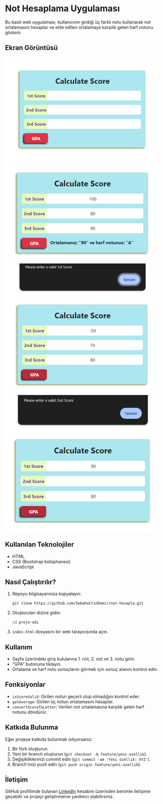# Not Hesaplama Uygulaması

Bu basit web uygulaması, kullanıcının girdiği üç farklı notu kullanarak not ortalamasını hesaplar ve elde edilen ortalamaya karşılık gelen harf notunu gösterir.

## Ekran Görüntüsü

![Ekran Görüntüsü 1](img/1.png)
![Ekran Görüntüsü 1](img/2.png)
![Ekran Görüntüsü 1](img/3.png)
![Ekran Görüntüsü 1](img/4.png)

## Kullanılan Teknolojiler

- HTML
- CSS (Bootstrap kütüphanesi)
- JavaScript

## Nasıl Çalıştırılır?

1. Repoyu bilgisayarınıza kopyalayın:

    ```bash
    git clone https://github.com/SebahattinDemir/not-hesapla.git
    ```

2. Oluşturulan dizine gidin:

    ```bash
    cd proje-adı
    ```

3. `index.html` dosyasını bir web tarayıcısında açın.

## Kullanım

- Sayfa üzerindeki giriş kutularına 1. not, 2. not ve 3. notu girin.
- "GPA" butonuna tıklayın.
- Ortalama ve harf notu sonuçlarını görmek için sonuç alanını kontrol edin.

## Fonksiyonlar

- `isScoreValid`: Girilen notun geçerli olup olmadığını kontrol eder.
- `getAverage`: Girilen üç notun ortalamasını hesaplar.
- `convertScoreToLetter`: Verilen not ortalamasına karşılık gelen harf notunu döndürür.

## Katkıda Bulunma

Eğer projeye katkıda bulunmak istiyorsanız:

1. Bir fork oluşturun.
2. Yeni bir branch oluşturun (`git checkout -b feature/yeni-ozellik`).
3. Değişikliklerinizi commit edin (`git commit -am 'Yeni özellik: XYZ'`).
4. Branch'inizi push edin (`git push origin feature/yeni-ozellik`).

## İletişim

GitHub profilimde bulanan [LinkedIn](https://www.linkedin.com/in/sebahattindemir) hesabım üzerinden benimle iletişime geçebilir ve projeyi geliştirmeme yardımcı olabilirsiniz.

